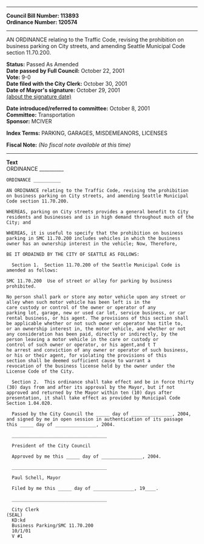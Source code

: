 * * * * *  
  
**Council Bill Number: [](#h0)[](#h2)113893**   
**Ordinance Number: 120574**  
  
* * * * *  
  
AN ORDINANCE relating to the Traffic Code, revising the prohibition on business parking on City streets, and amending Seattle Municipal Code section 11.70.200.  
  
**Status:** Passed As Amended   
**Date passed by Full Council:** October 22, 2001   
**Vote:** 9-0   
**Date filed with the City Clerk:** October 30, 2001   
**Date of Mayor's signature:** October 29, 2001   
[(about the signature date)](/~public/approvaldate.htm)   
  
  
**Date introduced/referred to committee:** October 8, 2001   
**Committee:** Transportation   
**Sponsor:** MCIVER   
  
**Index Terms:** PARKING, GARAGES, MISDEMEANORS, LICENSES  
  
**Fiscal Note:** *(No fiscal note available at this time)*  
  
* * * * *  
  
**Text**  
    ORDINANCE __________  
  
    ORDINANCE __________  
  
    AN ORDINANCE relating to the Traffic Code, revising the prohibition  
    on business parking on City streets, and amending Seattle Municipal  
    Code section 11.70.200.  
  
    WHEREAS, parking on City streets provides a general benefit to City  
    residents and businesses and is in high demand throughout much of the  
    City; and  
  
    WHEREAS, it is useful to specify that the prohibition on business  
    parking in SMC 11.70.200 includes vehicles in which the business  
    owner has an ownership interest in the vehicle; Now, Therefore,  
  
    BE IT ORDAINED BY THE CITY OF SEATTLE AS FOLLOWS:  
  
      Section 1.  Section 11.70.200 of the Seattle Municipal Code is  
    amended as follows:  
  
    SMC 11.70.200  Use of street or alley for parking by business  
    prohibited.  
  
    No person shall park or store any motor vehicle upon any street or  
    alley when such motor vehicle has been left is in the   
    care custody or control of the owner or operator of any  
    parking lot, garage, new or used car lot, service business, or car  
    rental business, or his agent. The provisions of this section shall  
    be applicable whether or not such owner or operator has title to,  
    or an ownership interest in, the motor vehicle, and whether or not  
    any consideration has been paid, directly or indirectly, by the  
    person leaving a motor vehicle in the care or custody or  
    control of such owner or operator, or his agent,and t T  
    he arrest and conviction of any owner or operator of such business,  
    or his or their agent, for violating the provisions of this  
    section shall be deemed sufficient cause to warrant a  
    revocation of the business license held by the owner under the  
    License Code of the City.  
  
      Section 2.  This ordinance shall take effect and be in force thirty  
    (30) days from and after its approval by the Mayor, but if not  
    approved and returned by the Mayor within ten (10) days after  
    presentation, it shall take effect as provided by Municipal Code  
    Section 1.04.020.  
  
      Passed by the City Council the _____ day of _______________, 2004,  
    and signed by me in open session in authentication of its passage  
    this _____ day of _______________, 2004.  
  
      ___________________________________  
  
      President of the City Council  
  
      Approved by me this _____ day of _______________, 2004.  
  
      ___________________________________  
  
      Paul Schell, Mayor  
  
      Filed by me this _____ day of _______________, 19____.  
  
      ___________________________________  
  
      City Clerk  
    (SEAL)  
      KD:kd  
      Business Parking/SMC 11.70.200  
      10/1/01  
      V #1  
